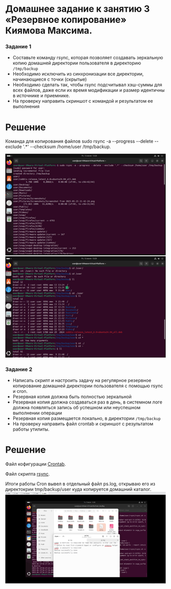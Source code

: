 # Домашнее задание к занятию 3 «Резервное копирование» Киямова Максима.

### Задание 1
- Составьте команду rsync, которая позволяет создавать зеркальную копию домашней директории пользователя в директорию `/tmp/backup`
- Необходимо исключить из синхронизации все директории, начинающиеся с точки (скрытые)
- Необходимо сделать так, чтобы rsync подсчитывал хэш-суммы для всех файлов, даже если их время модификации и размер идентичны в источнике и приемнике.
- На проверку направить скриншот с командой и результатом ее выполнения

# Решение
Команда для копирования файлов sudo rsync -a --progress --delete --exclude '.*' --checksum /home/user /tmp/backup.

![Название скриншота 1](https://github.com/Fizic666/hw_rsync/blob/main/10_3_1.jpg)  
![Название скриншота 1](https://github.com/Fizic666/hw_rsync/blob/main/10_3_1-2.jpg)  


### Задание 2
- Написать скрипт и настроить задачу на регулярное резервное копирование домашней директории пользователя с помощью rsync и cron.
- Резервная копия должна быть полностью зеркальной
- Резервная копия должна создаваться раз в день, в системном логе должна появляться запись об успешном или неуспешном выполнении операции
- Резервная копия размещается локально, в директории `/tmp/backup`
- На проверку направить файл crontab и скриншот с результатом работы утилиты.

# Решение
Файл кофигурации [Crontab](https://github.com/Fizic666/hw_rsync/blob/main/crontab).

Файл скрипта [rsync](https://github.com/Fizic666/hw_rsync/blob/main/rsync.sh).

Итоги работы Cron вывел в отдельный файл ps.log, открываю его из директокрии tmp/backup/user куда копируется домашний каталог. 
![Название скриншота 1](https://github.com/Fizic666/hw_rsync/blob/main/10_3_2-1.jpg) 
